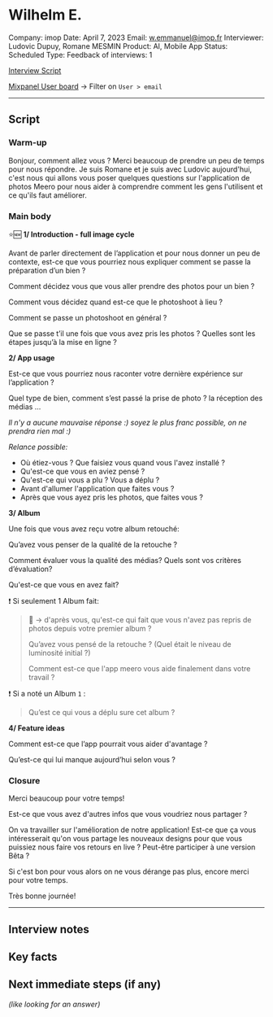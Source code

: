 # Wilhelm E.

Company: imop
Date: April 7, 2023
Email: w.emmanuel@imop.fr
Interviewer: Ludovic Dupuy, Romane MESMIN
Product: AI, Mobile App
Status: Scheduled
Type: Feedback
of interviews: 1

[Interview Script](https://www.notion.so/Interview-Script-4b0c47c03da24e3cb388e756e88ae6bd)

[Mixpanel User board](https://eu.mixpanel.com/project/2717947/view/3254147/app/boards#id=4419425) → Filter on `User > email`

---

## Script

### **Warm-up**

Bonjour, comment allez vous ? Merci beaucoup de prendre un peu de temps pour nous répondre. Je suis Romane et je suis avec Ludovic aujourd'hui, c'est nous qui allons vous poser quelques questions sur l'application de photos Meero pour nous aider à comprendre comment les gens l'utilisent et ce qu'ils faut améliorer.

### **Main body**

⭐🆕 **1/ Introduction - full image cycle**

Avant de parler directement de l’application et pour nous donner un peu de contexte, est-ce que vous pourriez nous expliquer comment se passe la préparation d’un bien ?

Comment décidez vous que vous aller prendre des photos pour un bien ?

Comment vous décidez quand est-ce que le photoshoot à lieu ?

Comment se passe un photoshoot en général ?

Que se passe t’il une fois que vous avez pris les photos ? Quelles sont les étapes jusqu’à la mise en ligne ?

**2/ App usage**

Est-ce que vous pourriez nous raconter votre dernière expérience sur l’application ?

Quel type de bien, comment s’est passé la prise de photo ? la réception des médias …

*Il n'y a aucune mauvaise réponse :) soyez le plus franc possible, on ne prendra rien mal :)*

*Relance possible:*

- Où étiez-vous ? Que faisiez vous quand vous l'avez installé ?
- Qu'est-ce que vous en aviez pensé ?
- Qu'est-ce qui vous a plu ? Vous a déplu ?
- Avant d'allumer l'application que faites vous ?
- Après que vous ayez pris les photos, que faites vous ?

**3/ Album**

Une fois que vous avez reçu votre album retouché:

Qu’avez vous penser de la qualité de la retouche ?

Comment évaluer vous la qualité des médias? Quels sont vos critères d’évaluation?

Qu'est-ce que vous en avez fait?

❗ Si seulement 1 Album fait:

> 📌 → d'après vous, qu'est-ce qui fait que vous n'avez pas repris de photos depuis votre premier album ?
> 
> 
> Qu’avez vous pensé de la retouche ? (Quel était le niveau de luminosité initial ?)
> 
> Comment est-ce que l'app meero vous aide finalement dans votre travail ?
> 

❗ Si a noté un Album `1` :

> Qu’est ce qui vous a déplu sure cet album ?
> 

**4/ Feature ideas**

Comment est-ce que l’app pourrait vous aider d'avantage ?

Qu’est-ce qui lui manque aujourd’hui selon vous ?

### **Closure**

Merci beaucoup pour votre temps!

Est-ce que vous avez d'autres infos que vous voudriez nous partager ?

On va travailler sur l'amélioration de notre application! Est-ce que ça vous intéresserait qu'on vous partage les nouveaux designs pour que vous puissiez nous faire vos retours en live ? Peut-être participer à une version Bêta ?

Si c'est bon pour vous alors on ne vous dérange pas plus, encore merci pour votre temps.

Très bonne journée!

---

## Interview notes

## Key facts

## Next immediate steps (if any)

*(like looking for an answer)*
